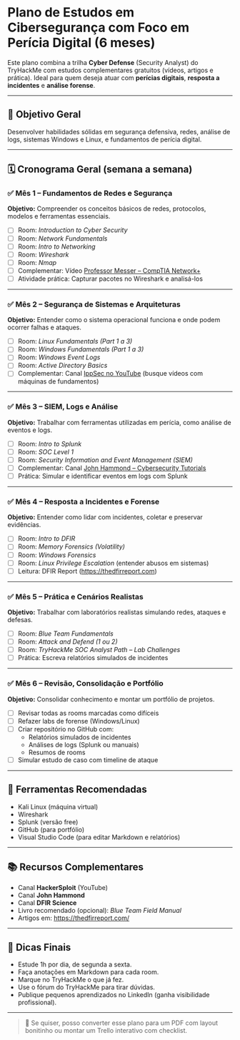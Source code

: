 # Plano de Estudos em Cibersegurança com Foco em Perícia Digital (6 meses)

Este plano combina a trilha **Cyber Defense** (Security Analyst) do TryHackMe com estudos complementares gratuitos (vídeos, artigos e prática). Ideal para quem deseja atuar com **perícias digitais**, **resposta a incidentes** e **análise forense**.

---

## 🎯 Objetivo Geral
Desenvolver habilidades sólidas em segurança defensiva, redes, análise de logs, sistemas Windows e Linux, e fundamentos de perícia digital.

---

## 🗓️ Cronograma Geral (semana a semana)

### ✅ **Mês 1 – Fundamentos de Redes e Segurança**
**Objetivo:** Compreender os conceitos básicos de redes, protocolos, modelos e ferramentas essenciais.

- [ ] Room: *Introduction to Cyber Security*
- [ ] Room: *Network Fundamentals*
- [ ] Room: *Intro to Networking*
- [ ] Room: *Wireshark*
- [ ] Room: *Nmap*
- [ ] Complementar: Vídeo [Professor Messer – CompTIA Network+](https://www.youtube.com/playlist?list=PLG49S3nxzAnlC8wqyI4rBboN2RDo0SaW3)
- [ ] Atividade prática: Capturar pacotes no Wireshark e analisá-los

---

### ✅ **Mês 2 – Segurança de Sistemas e Arquiteturas**
**Objetivo:** Entender como o sistema operacional funciona e onde podem ocorrer falhas e ataques.

- [ ] Room: *Linux Fundamentals (Part 1 a 3)*
- [ ] Room: *Windows Fundamentals (Part 1 a 3)*
- [ ] Room: *Windows Event Logs*
- [ ] Room: *Active Directory Basics*
- [ ] Complementar: Canal [IppSec no YouTube](https://www.youtube.com/c/ippsec) (busque vídeos com máquinas de fundamentos)

---

### ✅ **Mês 3 – SIEM, Logs e Análise**
**Objetivo:** Trabalhar com ferramentas utilizadas em perícia, como análise de eventos e logs.

- [ ] Room: *Intro to Splunk*
- [ ] Room: *SOC Level 1*
- [ ] Room: *Security Information and Event Management (SIEM)*
- [ ] Complementar: Canal [John Hammond – Cybersecurity Tutorials](https://www.youtube.com/@_JohnHammond)
- [ ] Prática: Simular e identificar eventos em logs com Splunk

---

### ✅ **Mês 4 – Resposta a Incidentes e Forense**
**Objetivo:** Entender como lidar com incidentes, coletar e preservar evidências.

- [ ] Room: *Intro to DFIR*
- [ ] Room: *Memory Forensics (Volatility)*
- [ ] Room: *Windows Forensics*
- [ ] Room: *Linux Privilege Escalation* (entender abusos em sistemas)
- [ ] Leitura: DFIR Report (https://thedfirreport.com)

---

### ✅ **Mês 5 – Prática e Cenários Realistas**
**Objetivo:** Trabalhar com laboratórios realistas simulando redes, ataques e defesas.

- [ ] Room: *Blue Team Fundamentals*
- [ ] Room: *Attack and Defend (1 ou 2)*
- [ ] Room: *TryHackMe SOC Analyst Path – Lab Challenges*
- [ ] Prática: Escreva relatórios simulados de incidentes

---

### ✅ **Mês 6 – Revisão, Consolidação e Portfólio**
**Objetivo:** Consolidar conhecimento e montar um portfólio de projetos.

- [ ] Revisar todas as rooms marcadas como difíceis
- [ ] Refazer labs de forense (Windows/Linux)
- [ ] Criar repositório no GitHub com:
  - Relatórios simulados de incidentes
  - Análises de logs (Splunk ou manuais)
  - Resumos de rooms
- [ ] Simular estudo de caso com timeline de ataque

---

## 🔧 Ferramentas Recomendadas
- Kali Linux (máquina virtual)
- Wireshark
- Splunk (versão free)
- GitHub (para portfólio)
- Visual Studio Code (para editar Markdown e relatórios)

---

## 📚 Recursos Complementares
- Canal **HackerSploit** (YouTube)
- Canal **John Hammond**
- Canal **DFIR Science**
- Livro recomendado (opcional): *Blue Team Field Manual*
- Artigos em: https://thedfirreport.com/

---

## 📌 Dicas Finais
- Estude 1h por dia, de segunda a sexta.
- Faça anotações em Markdown para cada room.
- Marque no TryHackMe o que já fez.
- Use o fórum do TryHackMe para tirar dúvidas.
- Publique pequenos aprendizados no LinkedIn (ganha visibilidade profissional).

---

> 💬 Se quiser, posso converter esse plano para um PDF com layout bonitinho ou montar um Trello interativo com checklist.

